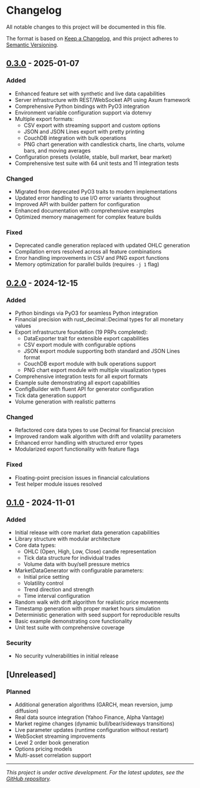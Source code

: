 # Changelog

All notable changes to this project will be documented in this file.

The format is based on [Keep a Changelog](https://keepachangelog.com/en/1.0.0/),
and this project adheres to [Semantic Versioning](https://semver.org/spec/v2.0.0.html).

## [0.3.0] - 2025-01-07

### Added
- Enhanced feature set with synthetic and live data capabilities
- Server infrastructure with REST/WebSocket API using Axum framework
- Comprehensive Python bindings with PyO3 integration
- Environment variable configuration support via dotenvy
- Multiple export formats:
  - CSV export with streaming support and custom options
  - JSON and JSON Lines export with pretty printing
  - CouchDB integration with bulk operations
  - PNG chart generation with candlestick charts, line charts, volume bars, and moving averages
- Configuration presets (volatile, stable, bull market, bear market)
- Comprehensive test suite with 64 unit tests and 11 integration tests

### Changed
- Migrated from deprecated PyO3 traits to modern implementations
- Updated error handling to use I/O error variants throughout
- Improved API with builder pattern for configuration
- Enhanced documentation with comprehensive examples
- Optimized memory management for complex feature builds

### Fixed
- Deprecated candle generation replaced with updated OHLC generation
- Compilation errors resolved across all feature combinations
- Error handling improvements in CSV and PNG export functions
- Memory optimization for parallel builds (requires `-j 1` flag)

## [0.2.0] - 2024-12-15

### Added
- Python bindings via PyO3 for seamless Python integration
- Financial precision with rust_decimal::Decimal types for all monetary values
- Export infrastructure foundation (19 PRPs completed):
  - DataExporter trait for extensible export capabilities
  - CSV export module with configurable options
  - JSON export module supporting both standard and JSON Lines format
  - CouchDB export module with bulk operations support
  - PNG chart export module with multiple visualization types
- Comprehensive integration tests for all export formats
- Example suite demonstrating all export capabilities
- ConfigBuilder with fluent API for generator configuration
- Tick data generation support
- Volume generation with realistic patterns

### Changed
- Refactored core data types to use Decimal for financial precision
- Improved random walk algorithm with drift and volatility parameters
- Enhanced error handling with structured error types
- Modularized export functionality with feature flags

### Fixed
- Floating-point precision issues in financial calculations
- Test helper module issues resolved

## [0.1.0] - 2024-11-01

### Added
- Initial release with core market data generation capabilities
- Library structure with modular architecture
- Core data types:
  - OHLC (Open, High, Low, Close) candle representation
  - Tick data structure for individual trades
  - Volume data with buy/sell pressure metrics
- MarketDataGenerator with configurable parameters:
  - Initial price setting
  - Volatility control
  - Trend direction and strength
  - Time interval configuration
- Random walk with drift algorithm for realistic price movements
- Timestamp generation with proper market hours simulation
- Deterministic generation with seed support for reproducible results
- Basic example demonstrating core functionality
- Unit test suite with comprehensive coverage

### Security
- No security vulnerabilities in initial release

## [Unreleased]

### Planned
- Additional generation algorithms (GARCH, mean reversion, jump diffusion)
- Real data source integration (Yahoo Finance, Alpha Vantage)
- Market regime changes (dynamic bull/bear/sideways transitions)
- Live parameter updates (runtime configuration without restart)
- WebSocket streaming improvements
- Level 2 order book generation
- Options pricing models
- Multi-asset correlation support

---

*This project is under active development. For the latest updates, see the [GitHub repository](https://github.com/destenson/market-data-source).*

[0.3.0]: https://github.com/destenson/market-data-source/compare/v0.2.0...v0.3.0
[0.2.0]: https://github.com/destenson/market-data-source/compare/v0.1.0...v0.2.0
[0.1.0]: https://github.com/destenson/market-data-source/releases/tag/v0.1.0
